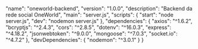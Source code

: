 "name": "oneworld-backend",
  "version": "1.0.0",
  "description": "Backend da rede social OneWorld",
  "main": "server.js",
  "scripts": {
    "start": "node server.js",
    "dev": "nodemon server.js"
  },
  "dependencies": {
    "axios": "^1.6.2",
    "bcryptjs": "^2.4.3",
    "cors": "^2.8.5",
    "dotenv": "^16.0.3",
    "express": "^4.18.2",
    "jsonwebtoken": "^9.0.0",
    "mongoose": "^7.0.3",
    "socket.io": "^4.7.2"
  },
  "devDependencies": {
    "nodemon": "^3.0.1"
  }
}
